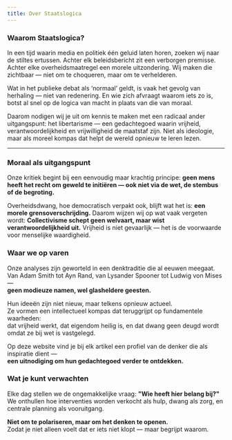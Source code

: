 ```yaml
---
title: Over Staatslogica
---
```


### Waarom Staatslogica?

In een tijd waarin media en politiek één geluid laten horen, zoeken wij naar de stiltes ertussen.  Achter elk beleidsbericht zit een verborgen premisse.  Achter elke overheidsmaatregel een morele uitzondering.  Wij maken die zichtbaar — niet om te choqueren, maar om te verhelderen.

Wat in het publieke debat als ‘normaal’ geldt, is vaak het gevolg van herhaling — niet van redenering. En wie zich afvraagt waarom iets zo is, botst al snel op de logica van macht in plaats van die van moraal.

Daarom nodigen wij je uit om kennis te maken met een radicaal ander uitgangspunt:
het libertarisme — een gedachtegoed waarin vrijheid, verantwoordelijkheid en vrijwilligheid de maatstaf zijn. Niet als ideologie, maar als moreel kompas dat helpt de wereld opnieuw te leren lezen.

---

### Moraal als uitgangspunt

Onze kritiek begint bij een eenvoudig maar krachtig principe:  **geen mens heeft het recht om geweld te initiëren — ook niet via de wet, de stembus of de begroting.**

Overheidsdwang, hoe democratisch verpakt ook, blijft wat het is: **een morele grensoverschrijding.**  Daarom wijzen wij op wat vaak vergeten wordt:  **Collectivisme schept geen welvaart, maar wist verantwoordelijkheid uit.** Vrijheid is niet gevaarlijk — het is de voorwaarde voor menselijke waardigheid.

### Waar we op varen

Onze analyses zijn geworteld in een denktraditie die al eeuwen meegaat.  
Van Adam Smith tot Ayn Rand, van Lysander Spooner tot Ludwig von Mises —  
**geen modieuze namen, wel glasheldere geesten.**

Hun ideeën zijn niet nieuw, maar telkens opnieuw actueel.  
Ze vormen een intellectueel kompas dat teruggrijpt op fundamentele waarheden:  
dat vrijheid werkt, dat eigendom heilig is, en dat dwang geen deugd wordt omdat ze bij wet is vastgelegd.

Op deze website vind je bij elk artikel een profiel van de denker die als inspiratie dient —  
**een uitnodiging om hun gedachtegoed verder te ontdekken.**

### Wat je kunt verwachten

Elke dag stellen we de ongemakkelijke vraag: **"Wie heeft hier belang bij?"**  
We onthullen hoe interventies worden verkocht als hulp, dwang als zorg, en centrale planning als vooruitgang.

**Niet om te polariseren, maar om het denken te openen.**  
Zodat je niet alleen voelt dat er iets niet klopt —  maar begrijpt waarom.
